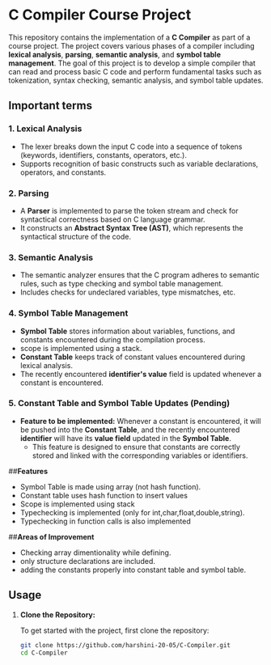 # C Compiler Course Project

This repository contains the implementation of a **C Compiler** as part of a course project. The project covers various phases of a compiler including **lexical analysis**, **parsing**, **semantic analysis**, and **symbol table management**. The goal of this project is to develop a simple compiler that can read and process basic C code and perform fundamental tasks such as tokenization, syntax checking, semantic analysis, and symbol table updates.

## Important terms

### 1. **Lexical Analysis**
- The lexer breaks down the input C code into a sequence of tokens (keywords, identifiers, constants, operators, etc.).
- Supports recognition of basic constructs such as variable declarations, operators, and constants.

### 2. **Parsing**
- A **Parser** is implemented to parse the token stream and check for syntactical correctness based on C language grammar.
- It constructs an **Abstract Syntax Tree (AST)**, which represents the syntactical structure of the code.

### 3. **Semantic Analysis**
- The semantic analyzer ensures that the C program adheres to semantic rules, such as type checking and symbol table management.
- Includes checks for undeclared variables, type mismatches, etc.

### 4. **Symbol Table Management**
- **Symbol Table** stores information about variables, functions, and constants encountered during the compilation process.
- scope is implemented using a stack.
- **Constant Table** keeps track of constant values encountered during lexical analysis.
- The recently encountered **identifier's value** field is updated whenever a constant is encountered.

### 5. **Constant Table and Symbol Table Updates (Pending)**
- **Feature to be implemented:** Whenever a constant is encountered, it will be pushed into the **Constant Table**, and the recently encountered **identifier** will have its **value field** updated in the **Symbol Table**.
  - This feature is designed to ensure that constants are correctly stored and linked with the corresponding variables or identifiers.

##**Features**
- Symbol Table is made using array (not hash function).
- Constant table uses hash function to insert values
- Scope is implemented using stack
- Typechecking is implemented (only for int,char,float,double,string).
- Typechecking in function calls is also implemented

  
##**Areas of Improvement**
- Checking array dimentionality while defining.
- only structure declarations are included.
- adding the constants properly into constant table and symbol table.
  



## Usage

1. **Clone the Repository:**

   To get started with the project, first clone the repository:

   ```bash
   git clone https://github.com/harshini-20-05/C-Compiler.git
   cd C-Compiler

